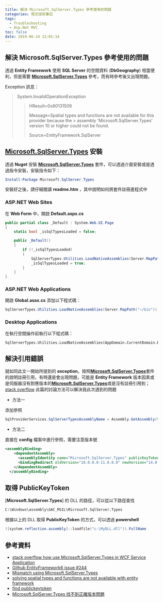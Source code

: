 ```yaml
---
title: 解決 Microsoft.SqlServer.Types 參考使用的問題
categories: 程式技術筆記
tags:
  - Troubleshooting
  - Asp.Net MVC
toc: false
date: 2019-06-24 12:01:14
---
```


## 解決 Microsoft.SqlServer.Types 參考使用的問題

透過 **Entity Framework** 使用 **SQL Server** 的空間資料 (**DbGeography**) 相當便利，但是需要 [**Microsoft.SqlServer.Types**][6] 參考，而有時參考後又出現問題。

Exception 訊息：

> System.InvalidOperationException
>
> > HResult=0x80131509
> >
> > Message=Spatial types and functions are not available for this provider because the > assembly 'Microsoft.SqlServer.Types' version 10 or higher could not be found.
> >
> > Source=EntityFramework.SqlServer

<!-- more -->

## [Microsoft.SqlServer.Types][6] 安裝

透過 **Nuget** 安裝 [**Microsoft.SqlServer.Types**][6] 套件，可以透過介面安裝或是透過指令安裝，安裝指令如下：

```powershell
Install-Package Microsoft.SqlServer.Types
```

安裝好之後，請仔細閱讀 **readme.htm** ，其中說明如何將套件註冊進程式中

### ASP.NET Web Sites

在 **Web Form** 中，開啟 **Default.aspx.cs**

```csharp
public partial class _Default : System.Web.UI.Page
{
    static bool _isSqlTypesLoaded = false;

    public _Default()
    {
        if (!_isSqlTypesLoaded)
        {
            SqlServerTypes.Utilities.LoadNativeAssemblies(Server.MapPath("~"));
            _isSqlTypesLoaded = true;
        }
    }
}
```

### ASP.NET Web Applications

開啟 **Global.asax.cs** 添加以下程式碼：

```csharp
SqlServerTypes.Utilities.LoadNativeAssemblies(Server.MapPath("~/bin"));
```

### Desktop Applications

在執行空間操作前執行以下程式碼：

```chsarp
SqlServerTypes.Utilities.LoadNativeAssemblies(AppDomain.CurrentDomain.BaseDirectory);
```

## 解決引用錯誤

就如同此文一開始所提到的 **exception**，按照[**Microsoft.SqlServer.Types**][6]套件的說明註冊引用，有時還是會出現問題，可能是 **Entity Framework** 版本因素或是伺服器沒有對應版本的[**Microsoft.SqlServer.Types**][6]或是沒有註冊引用到；[stack overflow][7] 此篇的討論方法可以解決我此次遇到的問題

- 方法一

添加參照

``` csharp
SqlProviderServices.SqlServerTypesAssemblyName = Assembly.GetAssembly(typeof(Microsoft.SqlServer.Types.SqlGeography)).FullName;
```

- 方法二

直接在 **config** 檔案中進行參照，需要注意版本號

``` xml
<assemblyBinding>
    <dependentAssembly>
      <assemblyIdentity name="Microsoft.SqlServer.Types" publicKeyToken="89845dcd8080cc91" culture="neutral" />
      <bindingRedirect oldVersion="10.0.0.0-11.0.0.0" newVersion="14.0.0.0" />
    </dependentAssembly>
  </assemblyBinding>
```

## 取得 **PublicKeyToken**

[**Microsoft.SqlServer.Types**] 的 DLL 的路徑，可以從以下路徑查找

``` txt
C:\Windows\assembly\GAC_MSIL\Microsoft.SqlServer.Types
```

根據以上的 DLL 取得 **PublicKeyToken** 的方式，可以透過 **powershell**

``` powershell
([system.reflection.assembly]::loadfile("c:\MyDLL.dll")).FullName
```

## 參考資料

- [stack overflow how use Microsoft.SqlServer.Types in WCF Service Application][1]
- [Github EntityFramework6 issue #244][2]
- [Mismatch using Microsoft.SqlServer.Types][3]
- [solving spatial types and functions are not available with entity framework][4]
- [find publickeytoken][5]
- [Microsoft.SqlServer.Types 找不到正確版本問題][8]

[1]: https://stackoverflow.com/questions/54004109/how-use-microsoft-sqlserver-types-in-wcf-service-application
[2]: https://github.com/aspnet/EntityFramework6/issues/244
[3]: https://social.msdn.microsoft.com/Forums/vstudio/en-US/bc51cd91-0c76-40c7-ab1a-f9dadb9f067a/mismatch-using-microsoftsqlservertypes?forum=visualstudiogeneral
[4]: https://www.andrewcbancroft.com/2017/03/27/solving-spatial-types-and-functions-are-not-available-with-entity-framework/
[5]: https://stackoverflow.com/questions/1710935/how-do-i-find-the-publickeytoken-for-a-particular-dll
[6]: https://www.nuget.org/packages/Microsoft.SqlServer.Types/
[7]: https://stackoverflow.com/questions/13174197/microsoft-sqlserver-types-version-10-or-higher-could-not-be-found-on-azure/40166192#40166192
[8]: https://blog.developer.money/dapper-%E4%BD%BF%E7%94%A8-microsoft-sqlserver-types-%E6%89%BE%E4%B8%8D%E5%88%B0%E6%AD%A3%E7%A2%BA%E7%89%88%E6%9C%AC%E5%95%8F%E9%A1%8C-a7848b95b6e5
